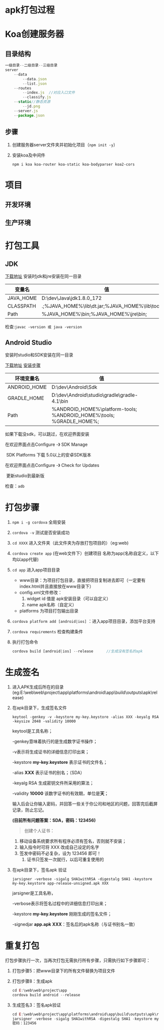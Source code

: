 # apk打包过程

# Koa创建服务器

## 目录结构

```js
一级目录--二级目录--三级目录
server
	--data
    	--data.json
		--list.json
    --routes
    	--index.js	//对应入口文件
		--classify.js
    --static//静态资源
    	--jd.png
	--server.js
	--package.json
```

## 步骤

1. 创建服务器server文件夹并初始化项目（`npm init -y`）

2. 安装koa及中间件

   `npm i koa koa-router koa-static koa-bodyparser koa2-cors`







# 项目

## 开发环境

## 生产环境



# 打包工具

## JDK

[下载地址](http://www.oracle.com/technetwork/java/javase/downloads/jdk8-downloads-2133151.html)  安装时jdk和jre安装在同一目录 

| 变量名    | 值                                                  |      |
| --------- | --------------------------------------------------- | ---- |
| JAVA_HOME | D:\dev\Java\jdk1.8.0_172                            |      |
| CLASSPATH | .;%JAVA_HOME%\lib\dt.jar;%JAVA_HOME%\lib\tools.jar; |      |
| Path      | %JAVA_HOME%\bin;%JAVA_HOME%\jre\bin;                |      |

检查:`javac -version 或 java -version`

## Android Studio

安装时studio和SDK安装在同一目录 

[下载地址](http://www.android-studio.org/index.php/download) 	 [安装步骤](https://blog.csdn.net/janny_flower/article/details/78880026) 

| 环境变量名   | 值                                                           |      |
| ------------ | ------------------------------------------------------------ | ---- |
| ANDROID_HOME | D:\dev\Android\Sdk                                           |      |
| GRADLE_HOME  | D:\dev\Android\studio\gradle\gradle-4.1\bin                  |      |
| Path         | %ANDROID_HOME%\platform-tools; %ANDROID_HOME%\tools; %GRADLE_HOME%; |      |

如果下载没sdk，可以跳过，在欢迎界面安装

在欢迎界面点击Configure -》 SDK Manage

​	SDK Platforms 下载 5.0以上的安卓SDK版本

在欢迎界面点击Configure -》 Check for Updates

​	更新studio到最新版

检查：`adb` 

# 打包步骤

1. `npm i -g cordova` 全局安装

2. `cordova -v` 测试是否安装成功

3. `cd XXXX` 进入文件夹（此文件夹为存放打包项目的）（eg:web)

4. `cordova create app` (在web文件下）创建项目 名称为app(名称自定义，以下均以app代替)

5. `cd app` 进入app项目目录 

   + www目录：为项目打包目录，直接把项目复制进去即可（一定要有index.html并且直接放在www目录下）
   + config.xml文件修改：
     1. widget id 值是 apk安装目录（可以自定义）
     2. name apk名称（自定义）
   + platforms 为项目打包输出目录

6. `cordova platform add [android|ios]` ：进入app项目目录，添加平台支持

7. `cordova requirements` 检查构建条件

8. 执行打包命令

   ```js
   cordova build [android|ios] --release      //生成没有签名的apk
   ```

# 生成签名

1. 进入APK生成后所在的目录(eg:E:\web\web\project\app\platforms\android\app\build\outputs\apk\release)

2. 在apk目录下，生成签名文件

   ```
   keytool -genkey -v -keystore my-key.keystore -alias XXX -keyalg RSA -keysize 2048 -validity 10000
   ```

   keytool是工具名称；

   -genkey意味着执行的是生成数字证书操作；

   -v表示将生成证书的详细信息打印出来；

   -keystore **my-key.keystore** 表示证书的文件名；

   -alias **XXX** 表示证书的别名；（SDA）

   -keyalg RSA 生成密钥文件所采用的算法；

   -validity **10000** 该数字证书的有效期，单位是**天**；

   输入后会让你输入密码，并回答一些关于你公司和地区的问题，回答完后截屏记录，防止忘记。

   **(目前所有问题答案：SDA，密码：123456)**

   > 创建个人证书：

   1. 移动设备系统要求所有程序必须有签名，否则就不安装；
   2. 输入指令时可将 XXX 改成自己设定的名字
   3. 签发中密码不必复杂，设为 123456 即可！
      1. 证书只签发一次就行，以后可重复使用的

3. 在apk目录下，签名apk 验证

   ```
   jarsigner -verbose -sigalg SHA1withRSA -digestalg SHA1 -keystore my-key.keystore app-release-unsigned.apk XXX
   ```

   jarsigner是工具名称，

   -verbose表示将签名过程中的详细信息打印出来；

   -keystore **my-key.keystore** 刚刚生成的签名文件；

   -signedjar **app.apk**  **XXX**：签名后的apk名称（与证书别名一致）

# 重复打包

打包步骤执行一次，当再次打包无需执行所有步骤，只需执行如下步骤即可：

1. 打包步骤5：把www目录下的所有文件替换为项目文件

2. 打包步骤8：生成apk

   ```js
   cd E:\web\web\project\app
   cordova build android --release
   ```

3. 生成签名3：签名apk验证

   ```js
   cd E:\web\web\project\app\platforms\android\app\build\outputs\apk\release
   jarsigner -verbose -sigalg SHA1withRSA -digestalg SHA1 -keystore my-key.keystore app-release-unsigned.apk SDA
   密码：123456
   ```

